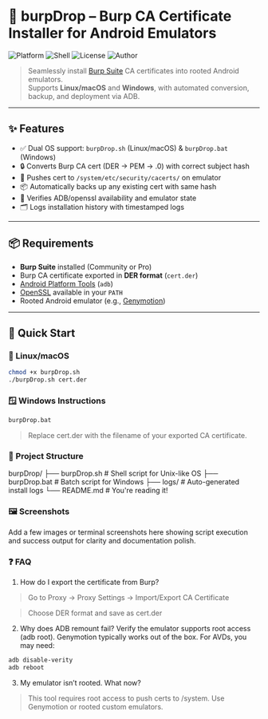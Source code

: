 # 🔐 burpDrop – Burp CA Certificate Installer for Android Emulators

![Platform](https://img.shields.io/badge/Platform-Android%20Emulators-blue)
![Shell](https://img.shields.io/badge/Shell-.sh%20%7C%20.bat-green)
![License](https://img.shields.io/badge/License-MIT-yellow)
![Author](https://img.shields.io/badge/Author-Gashaw%20Kidanu-orange)

> Seamlessly install [Burp Suite](https://portswigger.net/burp) CA certificates into rooted Android emulators.  
> Supports **Linux/macOS** and **Windows**, with automated conversion, backup, and deployment via ADB.

---

## ✨ Features

- ✅ Dual OS support: `burpDrop.sh` (Linux/macOS) & `burpDrop.bat` (Windows)
- 🔒 Converts Burp CA cert (DER → PEM → .0) with correct subject hash
- 🔁 Pushes cert to `/system/etc/security/cacerts/` on emulator
- 📦 Automatically backs up any existing cert with same hash
- 🧰 Verifies ADB/openssl availability and emulator state
- 🗂️ Logs installation history with timestamped logs

---

## 📦 Requirements

- **Burp Suite** installed (Community or Pro)
- Burp CA certificate exported in **DER format** (`cert.der`)
- [Android Platform Tools](https://developer.android.com/studio/releases/platform-tools) (`adb`)
- [OpenSSL](https://www.openssl.org/) available in your `PATH`
- Rooted Android emulator (e.g., [Genymotion](https://www.genymotion.com/))

---

## 🚀 Quick Start

### 🐧 Linux/macOS

```bash
chmod +x burpDrop.sh
./burpDrop.sh cert.der

```

### 🪟 Windows Instructions
```bat
burpDrop.bat

```
> Replace cert.der with the filename of your exported CA certificate.
### 📁 Project Structure

burpDrop/
├── burpDrop.sh           # Shell script for Unix-like OS
├── burpDrop.bat          # Batch script for Windows
├── logs/                 # Auto-generated install logs
└── README.md             # You're reading it!
### 🖼️ Screenshots
Add a few images or terminal screenshots here showing script execution and success output for clarity and documentation polish.

### ❓ FAQ
1. How do I export the certificate from Burp?
  > Go to Proxy → Proxy Settings → Import/Export CA Certificate   

  > Choose DER format and save as cert.der

2. Why does ADB remount fail? Verify the emulator supports root access (adb root). Genymotion typically works out of the box. For AVDs, you may need:

```bash
adb disable-verity
adb reboot
```

3. My emulator isn’t rooted. What now?
>This tool requires root access to push certs to /system. Use Genymotion or rooted custom emulators.
